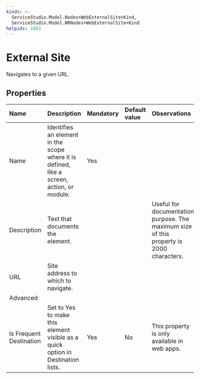 ```yaml
---
kinds: >-
  ServiceStudio.Model.Nodes+WebExternalSite+Kind,
  ServiceStudio.Model.NRNodes+WebExternalSite+Kind
helpids: 1003
---
```


# External Site

Navigates to a given URL.

## Properties

| Name | Description | Mandatory | Default value | Observations |
| :--- | :--- | :--- | :--- | :--- |
| Name | Identifies an element in the scope where it is defined, like a screen, action, or module. | Yes |  |  |
| Description | Text that documents the element. |  |  | Useful for documentation purpose. The maximum size of this property is 2000 characters. |
| URL | Site address to which to navigate. |  |  |  |
| Advanced |  |  |  |  |
| Is Frequent Destination | Set to Yes to make this element visible as a quick option in Destination lists. | Yes | No | This property is only available in web apps. |

